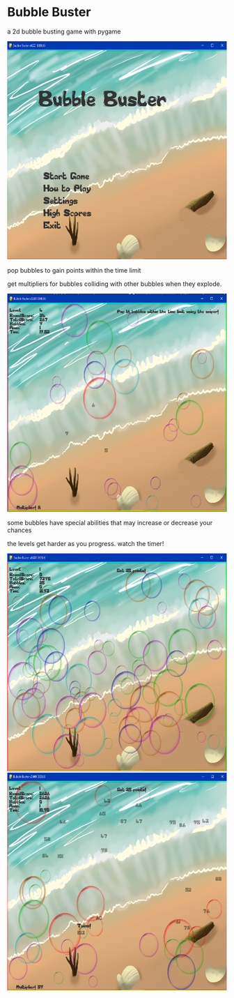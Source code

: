 # Bubble Buster

a 2d bubble busting game with pygame

<img src="data/screenshot2.PNG" width=600 height=500/>

pop bubbles to gain points within the time limit

get multipliers for bubbles colliding with other bubbles when they explode.

<img src="data/screenshot1.PNG" width=600 height=500/>

some bubbles have special abilities that may increase or decrease your chances 

the levels get harder as you progress. watch the timer!

<img src="data/screenshot3.PNG" width=600 height=500/>

<img src="data/screenshot4.PNG" width=600 height=500/>
